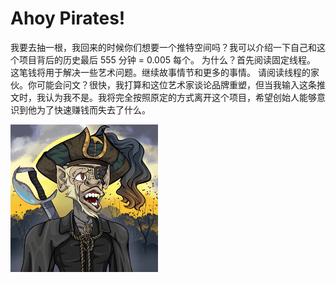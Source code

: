 # Ahoy Pirates!

我要去抽一根，我回来的时候你们想要一个推特空间吗？我可以介绍一下自己和这个项目背后的历史最后 555 分钟 = 0.005 每个。
为什么？首先阅读固定线程。
这笔钱将用于解决一些艺术问题。继续故事情节和更多的事情。
请阅读线程的家伙。你可能会问文？很快，我打算和这位艺术家谈论品牌重塑，但当我输入这条推文时，我认为我不是。我将完全按照原定的方式离开这个项目，希望创始人能够意识到他为了快速赚钱而失去了什么。

![unnamed](unnamed.png)
